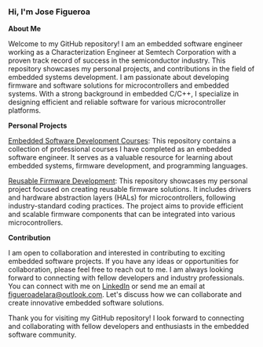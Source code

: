 ### Hi, I'm Jose Figueroa

**About Me**

Welcome to my GitHub repository! I am an embedded software engineer working as a Characterization Engineer at Semtech Corporation with a proven track record of success in the semiconductor industry. This repository showcases my personal projects, and contributions in the field of embedded systems development. I am passionate about developing firmware and software solutions for microcontrollers and embedded systems. With a strong background in embedded C/C++, I specialize in designing efficient and reliable software for various microcontroller platforms. 

**Personal Projects**

[Embedded Software Development Courses](https://github.com/JoseLuis-Figueroa/Courses): This repository contains a collection of professional courses I have completed as an embedded software engineer. It serves as a valuable resource for learning about embedded systems, firmware development, and programming languages.

[Reusable Firmware Development](https://github.com/JoseLuis-Figueroa/Reusable-Drivers): This repository showcases my personal project focused on creating reusable firmware solutions. It includes drivers and hardware abstraction layers (HALs) for microcontrollers, following industry-standard coding practices. The project aims to provide efficient and scalable firmware components that can be integrated into various microcontrollers.

**Contribution**

I am open to collaboration and interested in contributing to exciting embedded software projects. If you have any ideas or opportunities for collaboration, please feel free to reach out to me. I am always looking forward to connecting with fellow developers and industry professionals. You can connect with me on [LinkedIn](https://www.linkedin.com/in/joseluis-figueroa/) or send me an email at figueroadelara@outlook.com. Let's discuss how we can collaborate and create innovative embedded software solutions.

Thank you for visiting my GitHub repository! I look forward to connecting and collaborating with fellow developers and enthusiasts in the embedded software community.
